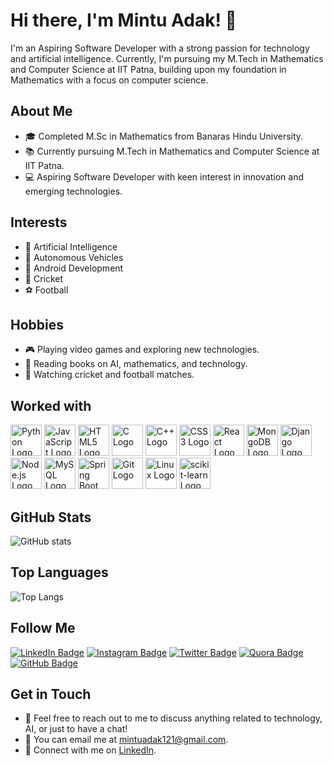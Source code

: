 # Hi there, I'm Mintu Adak! 👋

I'm an Aspiring Software Developer with a strong passion for technology and artificial intelligence. Currently, I'm pursuing my M.Tech in Mathematics and Computer Science at IIT Patna, building upon my foundation in Mathematics with a focus on computer science.


## About Me

- 🎓 Completed M.Sc in Mathematics from Banaras Hindu University.
- 📚 Currently pursuing M.Tech in Mathematics and Computer Science at IIT Patna.
- 💻 Aspiring Software Developer with keen interest in innovation and emerging technologies.

## Interests

- 🤖 Artificial Intelligence
- 🚗 Autonomous Vehicles
- 📱 Android Development
- 🏏 Cricket
- ⚽ Football

## Hobbies

- 🎮 Playing video games and exploring new technologies.
- 📖 Reading books on AI, mathematics, and technology.
- 🎥 Watching cricket and football matches.

## Worked with
  <!DOCTYPE html>
<html lang="en">
<head>
  <meta charset="UTF-8">
  <meta name="viewport" content="width=device-width, initial-scale=1.0">
</head>
<body>
  <div class="logo-container">
    <img src="https://upload.wikimedia.org/wikipedia/commons/c/c3/Python-logo-notext.svg" alt="Python Logo" class="logo" width="50">
    <img src="https://upload.wikimedia.org/wikipedia/commons/6/6a/JavaScript-logo.png" alt="JavaScript Logo" class="logo" width="50">
    <img src="https://upload.wikimedia.org/wikipedia/commons/6/61/HTML5_logo_and_wordmark.svg" alt="HTML5 Logo" class="logo" width="50">
    <img src="https://upload.wikimedia.org/wikipedia/commons/1/19/C_Logo.png" alt="C Logo" class="logo" width="50">
    <img src="https://upload.wikimedia.org/wikipedia/commons/1/18/ISO_C%2B%2B_Logo.svg" alt="C++ Logo" class="logo" width="50">
    <img src="https://upload.wikimedia.org/wikipedia/commons/d/d5/CSS3_logo_and_wordmark.svg" alt="CSS3 Logo" class="logo" width="50">
    <img src="https://upload.wikimedia.org/wikipedia/commons/a/a7/React-icon.svg" alt="React Logo" class="logo" width="50">
    <img src="https://upload.wikimedia.org/wikipedia/commons/9/93/MongoDB_Logo.svg" alt="MongoDB Logo" class="logo" width="50">
    <img src="https://upload.wikimedia.org/wikipedia/commons/7/75/Django_logo.svg" alt="Django Logo" class="logo" width="50">
    <img src="https://upload.wikimedia.org/wikipedia/commons/d/d9/Node.js_logo.svg" alt="Node.js Logo" class="logo" width="50">
    <img src="https://upload.wikimedia.org/wikipedia/en/d/dd/MySQL_logo.svg" alt="MySQL Logo" class="logo" width="50">
    <img src="https://upload.wikimedia.org/wikipedia/commons/4/44/Spring_Framework_Logo_2018.svg" alt="Spring Boot Logo" class="logo" width="50">
    <img src="https://upload.wikimedia.org/wikipedia/commons/3/3f/Git_icon.svg" alt="Git Logo" class="logo" width="50">
    <img src="https://upload.wikimedia.org/wikipedia/commons/3/35/Tux.svg" alt="Linux Logo" class="logo" width="50">
    <img src="https://upload.wikimedia.org/wikipedia/commons/0/05/Scikit_learn_logo_small.svg" alt="scikit-learn Logo" class="logo" width="50">
  </div>
</body>
</html>


## GitHub Stats

![GitHub stats](https://github-readme-stats.vercel.app/api?username=cyrus0001&show_icons=true&theme=radical&hide_border=true&bg_color=000000&text_color=ffffff&icon_color=ff69b4)

## Top Languages

![Top Langs](https://github-readme-stats.vercel.app/api/top-langs/?username=cyrus0001&layout=compact&theme=radical&hide_border=true&bg_color=000000&text_color=ffffff)


## Follow Me

[![LinkedIn Badge](https://img.shields.io/badge/-Mintu_Adak-blue?style=flat-square&logo=Linkedin&logoColor=white)](https://www.linkedin.com/in/mintu-adak)
[![Instagram Badge](https://img.shields.io/badge/-mintu_adak-purple?style=flat-square&logo=Instagram&logoColor=white)](https://www.instagram.com/cy_ru_s_007/)
[![Twitter Badge](https://img.shields.io/badge/-mintu_adak-1DA1F2?style=flat-square&logo=Twitter&logoColor=white)](https://twitter.com/MINTUADAK1)
[![Quora Badge](https://img.shields.io/badge/-Mintu_Adak-red?style=flat-square&logo=Quora&logoColor=white)](https://www.quora.com/profile/Mintu-Adak-5)
[![GitHub Badge](https://img.shields.io/badge/-mintuadak-black?style=flat-square&logo=GitHub&logoColor=white)](https://github.com/cyrus0001/)



## Get in Touch

- 💬 Feel free to reach out to me to discuss anything related to technology, AI, or just to have a chat!
- 📧 You can email me at mintuadak121@gmail.com.
- 🔗 Connect with me on [LinkedIn](https://www.linkedin.com/in/mintu-adak).




